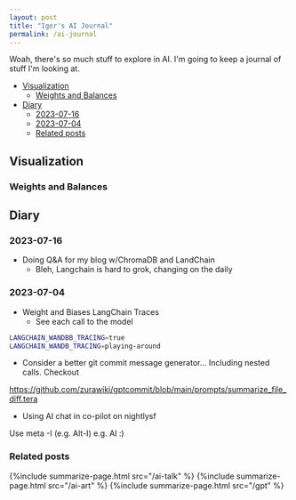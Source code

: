 ```yaml
---
layout: post
title: "Igor's AI Journal"
permalink: /ai-journal
---
```


Woah, there's so much stuff to explore in AI. I'm going to keep a journal of stuff I'm looking at.

<!-- prettier-ignore-start -->
<!-- vim-markdown-toc GFM -->

- [Visualization](#visualization)
    - [Weights and Balances](#weights-and-balances)
- [Diary](#diary)
    - [2023-07-16](#2023-07-16)
    - [2023-07-04](#2023-07-04)
    - [Related posts](#related-posts)

<!-- vim-markdown-toc -->
<!-- prettier-ignore-end -->

## Visualization

### Weights and Balances

## Diary

### 2023-07-16

- Doing Q&A for my blog w/ChromaDB and LandChain
  - Bleh, Langchain is hard to grok, changing on the daily

### 2023-07-04

- Weight and Biases LangChain Traces
  - See each call to the model

```zsh
LANGCHAIN_WANDBB_TRACING=true
LANGCHAIN_WANDB_TRACING=playing-around
```

- Consider a better git commit message generator... Including nested calls. Checkout

<https://github.com/zurawiki/gptcommit/blob/main/prompts/summarize_file_diff.tera>

- Using AI chat in co-pilot on nightlysf

Use meta -I (e.g. Alt-I) e.g. AI :)

### Related posts

{%include summarize-page.html src="/ai-talk" %}
{%include summarize-page.html src="/ai-art" %}
{%include summarize-page.html src="/gpt" %}

